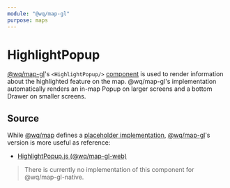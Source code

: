 ```yaml
---
module: "@wq/map-gl"
purpose: maps
---
```


# HighlightPopup

[@wq/map-gl]'s `<HighlightPopup/>` [component][index] is used to render information about the highlighted feature on the map.  @wq/map-gl's implementation automatically renders an in-map Popup on larger screens and a bottom Drawer on smaller screens.

## Source

While [@wq/map] defines a [placeholder implementation][map-src], [@wq/map-gl]'s version is more useful as reference:

 * [HighlightPopup.js (@wq/map-gl-web)][map-gl-web-src]

> There is currently no implementation of this component for @wq/map-gl-native.

[index]: ./index.md
[@wq/map]: ../@wq/map.md
[@wq/map-gl]: ../@wq/map-gl.md
[map-src]: https://github.com/wq/wq.app/blob/main/packages/map/src/components/HighlightPopup.js
[map-gl-web-src]: https://github.com/wq/wq.app/blob/main/packages/map-gl-web/src/components/HighlightPopup.js
